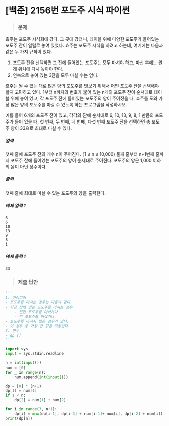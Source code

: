 # [백준] 2156번 포도주 시식 파이썬

> ### 문제

효주는 포도주 시식회에 갔다. 그 곳에 갔더니, 테이블 위에 다양한 포도주가 들어있는 포도주 잔이 일렬로 놓여 있었다. 효주는 포도주 시식을 하려고 하는데, 여기에는 다음과 같은 두 가지 규칙이 있다.

1. 포도주 잔을 선택하면 그 잔에 들어있는 포도주는 모두 마셔야 하고, 마신 후에는 원래 위치에 다시 놓아야 한다.
2. 연속으로 놓여 있는 3잔을 모두 마실 수는 없다.

효주는 될 수 있는 대로 많은 양의 포도주를 맛보기 위해서 어떤 포도주 잔을 선택해야 할지 고민하고 있다. 1부터 n까지의 번호가 붙어 있는 n개의 포도주 잔이 순서대로 테이블 위에 놓여 있고, 각 포도주 잔에 들어있는 포도주의 양이 주어졌을 때, 효주를 도와 가장 많은 양의 포도주를 마실 수 있도록 하는 프로그램을 작성하시오. 

예를 들어 6개의 포도주 잔이 있고, 각각의 잔에 순서대로 6, 10, 13, 9, 8, 1 만큼의 포도주가 들어 있을 때, 첫 번째, 두 번째, 네 번째, 다섯 번째 포도주 잔을 선택하면 총 포도주 양이 33으로 최대로 마실 수 있다.

##### 입력

첫째 줄에 포도주 잔의 개수 n이 주어진다. (1 ≤ n ≤ 10,000) 둘째 줄부터 n+1번째 줄까지 포도주 잔에 들어있는 포도주의 양이 순서대로 주어진다. 포도주의 양은 1,000 이하의 음이 아닌 정수이다.

##### 출력

첫째 줄에 최대로 마실 수 있는 포도주의 양을 출력한다.

##### 예제 입력 1

```
6
6
10
13
9
8
1
```

##### 예제 출력 1

```
33
```

> ### 제출 답안

```python
'''
1. 아이디어
- 포도주를 마시는 경우는 다음과 같다.
- 지금 잔에 있는 포도주를 마시는 경우
    - 전전 포도주를 마셨거나
    - 전 포도주를 마셨거나
- 포도주를 마시지 않은 경우가 있다.
- 이 경우 중 가장 큰 값을 저장한다.
3. 변수
- dp []
'''

import sys
input = sys.stdin.readline

n = int(input())
num = [0]
for _ in range(n):
    num.append(int(input()))

dp = [0] * (n+1)
dp[1] = num[1]
if 1 < n:
    dp[2] = num[1] + num[2]

for i in range(3, n+1):
    dp[i] = max(dp[i-1], dp[i-3] + num[i-1]+ num[i], dp[i-2] + num[i])
print(dp[n])
```


